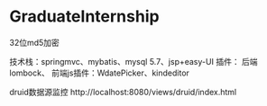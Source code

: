 # GraduateInternship

32位md5加密

技术栈：springmvc、mybatis、mysql 5.7、jsp+easy-UI
插件：
    后端lombock、
    前端js插件：WdatePicker、kindeditor
    

druid数据源监控
http://localhost:8080/views/druid/index.html